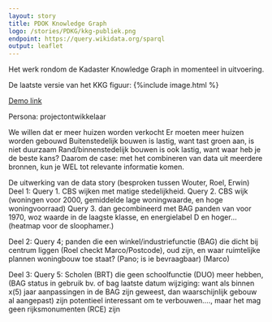 ```yaml
---
layout: story
title: PDOK Knowledge Graph
logo: /stories/PDKG/kkg-publiek.png
endpoint: https://query.wikidata.org/sparql
output: leaflet
---
```


Het werk rondom de Kadaster Knowledge Graph in momenteel in
uitvoering.


De laatste versie van het KKG figuur:
{%include image.html %}

[Demo link](http://linkeddata.ordina.nl/demo-oid/query/local/graph?subject=http%3A%2F%2Fbgtld-test.geostandaarden.nl%2Fwoz%2Fid%2Fobject%2F054619157857)


Persona: projectontwikkelaar

We willen dat er meer huizen worden verkocht
Er moeten meer huizen worden gebouwd
Buitenstedelijk bouwen is lastig, want tast groen aan, is niet duurzaam
Rand/binnenstedelijk bouwen is ook lastig, want waar heb je de beste kans?
Daarom de case: met het combineren van data uit meerdere bronnen, kun je WEL tot relevante informatie komen.

De uitwerking van de data story (besproken tussen Wouter, Roel, Erwin)
Deel 1:
Query 1. CBS wijken met matige stedelijkheid.
Query 2. CBS wijk (woningen voor 2000, gemiddelde lage woningwaarde, en hoge woningvoorraad)
Query 3. dan gecombineerd met BAG panden van voor 1970, woz waarde in de laagste klasse, en energielabel D en hoger…
(heatmap voor de sloophamer.)

Deel 2:
Query 4; panden die een winkel/industriefunctie (BAG) die dicht bij centrum liggen (Roel checkt Marco/Postcode), oud zijn, en waar ruimtelijke plannen woningbouw toe staat? (Pano; is ie bevraagbaar) (Marco)

Deel 3:
Query 5: Scholen (BRT) die geen schoolfunctie (DUO) meer hebben, (BAG status in gebruik bv. of bag laatste datum wijziging: want als binnen x(5) jaar aanpassingen in de BAG zijn geweest, dan waarschijnlijk gebouw al aangepast) zijn potentieel interessant om te verbouwen…., maar het mag geen rijksmonumenten (RCE) zijn
